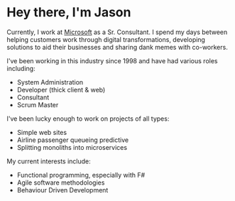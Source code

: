 # Hey there, I'm Jason

Currently, I work at [Microsoft](https://microsoft.com) as a Sr. Consultant. I spend my days between helping customers work through digital transformations, developing solutions to aid their businesses and sharing dank memes with co-workers. 

I've been working in this industry since 1998 and have had various roles including: 
- System Administration
- Developer (thick client & web)
- Consultant
- Scrum Master

I've been lucky enough to work on projects of all types:

- Simple web sites
- Airline passenger queueing predictive
- Splitting monoliths into microservices

My current interests include:

- Functional programming, especially with F#
- Agile software methodologies
- Behaviour Driven Development



